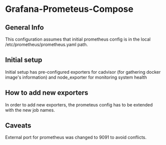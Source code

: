 # Grafana-Prometeus-Compose


## General Info
This configuration assumes that initial prometheus config is in the local /etc/prometheus/prometheus.yaml path. 

## Initial setup 
Initial setup has pre-configured exporters for cadvisor (for gathering docker image's information) and node_exporter for monitoring system health

## How to add new exporters
In order to add new exporters, the prometeus config has to be extended with the new job names.

## Caveats
External port for prometheus was changed to 9091 to avoid conflicts.
